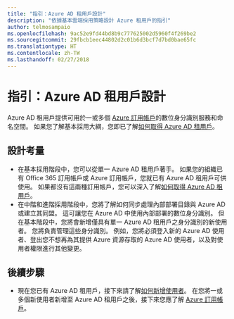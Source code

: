 ```yaml
---
title: "指引：Azure AD 租用戶設計"
description: "依據基本雲端採用策略設計 Azure 租用戶的指引"
author: telmosampaio
ms.openlocfilehash: 9ac52e9fd44bd8b9c777625002d5960f4f269be2
ms.sourcegitcommit: 29fbcb1eec44802d2c01b6d3bcf7d7bd0bae65fc
ms.translationtype: HT
ms.contentlocale: zh-TW
ms.lasthandoff: 02/27/2018
---
```

# <a name="guidance-azure-ad-tenant-design"></a>指引：Azure AD 租用戶設計

Azure AD 租用戶提供可用於一或多個 [Azure 訂用帳戶](subscription-explainer.md)的數位身分識別服務和命名空間。 如果您了解基本採用大綱，您即已了解[如何取得 Azure AD 租用戶][how-to-get-aad-tenant]。 

## <a name="design-considerations"></a>設計考量

- 在基本採用階段中，您可以從單一 Azure AD 租用戶著手。 如果您的組織已有 Office 365 訂用帳戶或 Azure 訂用帳戶，您就已有 Azure AD 租用戶可供使用。 如果都沒有這兩種訂用帳戶，您可以深入了解[如何取得 Azure AD 租用戶][how-to-get-aad-tenant]。 
- 在中階和進階採用階段中，您將了解如何同步處理內部部署目錄與 Azure AD 或建立其同盟。 這可讓您在 Azure AD 中使用內部部署的數位身分識別。 但在基本階段中，您將會新增僅具有單一 Azure AD 租用戶之身分識別的新使用者。 您將負責管理這些身分識別。 例如，您將必須登入新的 Azure AD 使用者、登出您不想再為其提供 Azure 資源存取的 Azure AD 使用者，以及對使用者權限進行其他變更。

## <a name="next-steps"></a>後續步驟

* 現在您已有 Azure AD 租用戶，接下來請了解[如何新增使用者][azure-ad-add-user]。 在您將一或多個新使用者新增至 Azure AD 租用戶之後，接下來您應了解 [Azure 訂用帳戶](subscription-explainer.md)。

<!-- Links -->

[azure-ad-add-user]: /azure/active-directory/add-users-azure-active-directory?toc=/azure/architecture/cloud-adoption-guide/toc.json
[docs-manage-azure-ad]: /azure/active-directory/active-directory-administer?toc=/azure/architecture/cloud-adoption-guide/toc.json
[docs-tenant]: /azure/active-directory/develop/active-directory-howto-tenant?toc=/azure/architecture/cloud-adoption-guide/toc.json
[docs-associate-subscription]: /azure/active-directory/active-directory-how-subscriptions-associated-directory?toc=/azure/architecture/cloud-adoption-guide/toc.json
[how-to-get-aad-tenant]: /azure/active-directory/develop/active-directory-howto-tenant?toc=/azure/architecture/cloud-adoption-guide/toc.json

